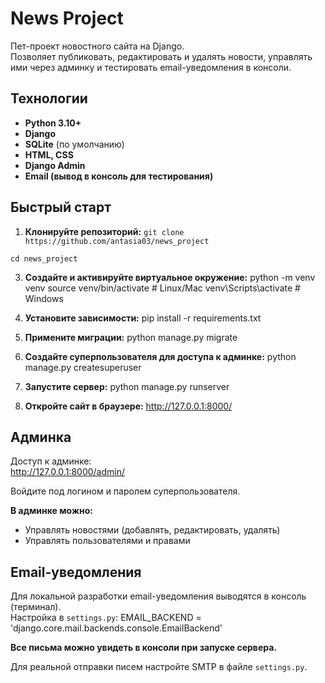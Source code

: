 # News Project

Пет-проект новостного сайта на Django.  
Позволяет публиковать, редактировать и удалять новости, управлять ими через админку и тестировать email-уведомления в консоли.

## Технологии

- **Python 3.10+**
- **Django**
- **SQLite** (по умолчанию)
- **HTML, CSS**
- **Django Admin**
- **Email (вывод в консоль для тестирования)**


## Быстрый старт

1. **Клонируйте репозиторий:**
`git clone https://github.com/antasia03/news_project`

`cd news_project`

3. **Создайте и активируйте виртуальное окружение:**
python -m venv venv
source venv/bin/activate # Linux/Mac
venv\Scripts\activate # Windows

4. **Установите зависимости:**
pip install -r requirements.txt

5. **Примените миграции:**
python manage.py migrate

6. **Создайте суперпользователя для доступа к админке:**
python manage.py createsuperuser

7. **Запустите сервер:**
python manage.py runserver

8. **Откройте сайт в браузере:**
http://127.0.0.1:8000/

## Админка

Доступ к админке:  
http://127.0.0.1:8000/admin/

Войдите под логином и паролем суперпользователя.

**В админке можно:**
- Управлять новостями (добавлять, редактировать, удалять)
- Управлять пользователями и правами

## Email-уведомления

Для локальной разработки email-уведомления выводятся в консоль (терминал).  
Настройка в `settings.py`:
EMAIL_BACKEND = 'django.core.mail.backends.console.EmailBackend'

**Все письма можно увидеть в консоли при запуске сервера.**

Для реальной отправки писем настройте SMTP в файле `settings.py`.


